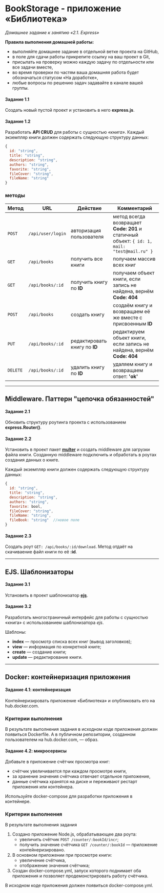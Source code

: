 # BookStorage - приложение «Библиотека»
*Домашнее задание к занятию «2.1. Express»*

**Правила выполнения домашней работы:** 
* выполняйте домашнее задание в отдельной ветке проекта на GitHub,
* в поле для сдачи работы прикрепите ссылку на ваш проект в Git,
* присылать на проверку можно каждую задачу по отдельности или все задачи вместе, 
* во время проверки по частям ваша домашняя работа будет обозначаться статусом «На доработке»,
* любые вопросы по решению задач задавайте в канале вашей группы.

#### Задание 1.1
Создать новый пустой проект и установить в него **express.js**. 


#### Задание 1.2
Разработать **API CRUD** для работы с сущностью *«книга»*. Каждый экземпляр книги должен содержать следующую структуру данных: 
```javascript
{
  id: "string",
  title: "string",
  description: "string",
  authors: "string",
  favorite: "string",
  fileCover: "string",
  fileName: "string"
}
``` 

### методы
Метод | URL | Действие | Комментарий
--- | --- | ---  | ---
`POST` | `/api/user/login` | авторизация пользователя | метод всегда возвращает **Code: 201** и статичный объект: `{ id: 1, mail: "test@mail.ru" }`
`GET` | `/api/books` | получить все книги | получаем массив всех книг
`GET` | `/api/books/:id` | получить книгу по **ID** | получаем объект книги, если запись не найдена, вернём **Code: 404** 
`POST` | `/api/books` | создать книгу | создаём книгу и возвращаем её же вместе с присвоенным **ID**
`PUT` | `/api/books/:id` | редактировать книгу по **ID** | редактируем объект книги, если запись не найдена, вернём **Code: 404**
`DELETE` | `/api/books/:id` | удалить книгу по **ID** | удаляем книгу и возвращаем ответ: **'ok'**

---


## Middleware. Паттерн "цепочка обязанностей"

#### Задание 2.1
Обновить структуру роутинга проекта с использованием **express.Router()**.


#### Задание 2.2
Установить в проект пакет [**multer**](https://github.com/expressjs/multer/blob/master/doc/README-ru.md)
и создать middleware для загрузки файла книги. 
Созданную middleware подключить и обработать в роутах создания данных о книге.

Каждый экземпляр книги должен содержать следующую структуру данных: 
```javascript
{
  id: "string",
  title: "string",
  description: "string",
  authors: "string",
  favorite: bool,
  fileCover: "string",
  fileName: "string",
  fileBook: "string"  //новое поле
}
``` 

#### Задание 2.3
Создать роут `GET: /api/books/:id/download`. 
Метод отдаёт на скачиваение файл книги по её **:id**.

---


## EJS. Шаблонизаторы

#### Задание 3.1
Установить в проект шаблонизатор [**ejs**](https://ejs.co/).

#### Задание 3.2
Разработать многостраничный интерфейс для работы с сущностью «книга» с использованием шаблонизатора *ejs*.

Шаблоны:
 - **index** — просмотр списка всех книг (вывод заголовков);
 - **view** — информация по конкретной книге;
 - **create** — создание книги;
 - **update** — редактирование книги. 
 
---


## Docker: контейнеризация приложения

#### Задание 4.1: контейнеризация

Контейнеризировать приложение «Библиотека» и опубликовать его на hub.docker.com.

### Критерии выполнения
В результате выполнения задания в исходном коде приложения должен появиться Dockerfile. А в публичном репозитории, созданном пользователем на hub.docker.com, — образ.

#### Задание 4.2: микросервисы

Добавьте в приложение счётчик просмотра книг:
- счётчик увеличивается при каждом просмотре книги,
- за хранение значения счётчика отвечает отдельное приложение,
- данные счётчика хранятся на диске и переживают рестарт приложения или контейнера.

Используйте docker-compose для разработки приложения в контейнере.

### Критерии выполнения
В результате выполнения задания 
1. Создано приложение Node.js, обрабатывающее два роута:
   - увеличить счётчик `POST /counter/:bookId/incr`;
   - получить значение счётчика `GET /counter/:bookId`
  — приложение контейнеризировано.
1. В основном приложении при просмотре книги:
   - увеличение счётчика,
   - отображение значения счётчика;
1. Создан docker-compose.yml, запуск которого поднимает оба приложения и позволяет продемонстрировать работу счётчика.

В исходном коде приложения должен появиться docker-compose.yml.
